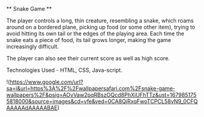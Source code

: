 ** Snake Game **
                                                        
The player controls a long, thin creature, resembling a snake, which roams around on a bordered plane, picking up food (or some other item), trying to avoid hitting its own tail or the edges of the playing area. Each time the snake eats a piece of food, its tail grows longer, making the game increasingly difficult.

The player can also see their current score as well as high score.

Technologies Used - HTML, CSS, Java-script.

!(https://www.google.com/url?sa=i&url=https%3A%2F%2Fwallpapersafari.com%2Fsnake-game-wallpapers%2F&psig=AOvVaw2pqRBszOQcd8PhXiUFhTTz&ust=1679851755818000&source=images&cd=vfe&ved=0CA8QjRxqFwoTCPCL58vN9_0CFQAAAAAdAAAAABAE)


